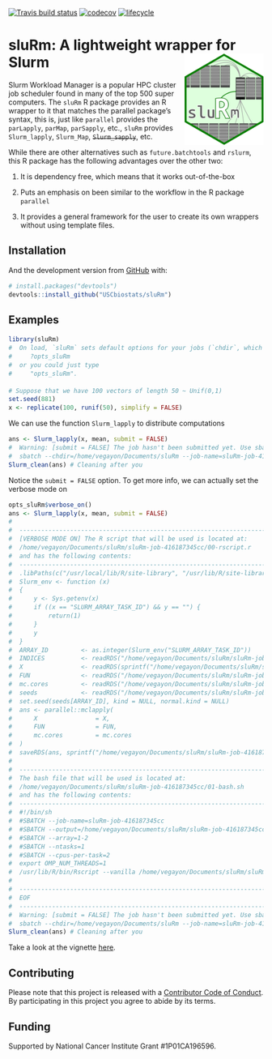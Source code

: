 
[![Travis build
status](https://travis-ci.org/USCbiostats/sluRm.svg?branch=master)](https://travis-ci.org/USCbiostats/sluRm)
[![codecov](https://codecov.io/gh/USCbiostats/sluRm/branch/master/graph/badge.svg)](https://codecov.io/gh/USCbiostats/sluRm)
[![lifecycle](https://img.shields.io/badge/lifecycle-experimental-orange.svg)](https://www.tidyverse.org/lifecycle/#experimental)

<!-- README.md is generated from README.Rmd. Please edit that file -->

# sluRm: A lightweight wrapper for Slurm <img src="man/figures/logo.png" height="180px" align="right"/>

Slurm Workload Manager is a popular HPC cluster job scheduler found in
many of the top 500 super computers. The `sluRm` R package provides an R
wrapper to it that matches the parallel package’s syntax, this is, just
like `parallel` provides the `parLapply`, `parMap`, `parSapply`, etc.,
`sluRm` provides `Slurm_lapply`, `Slurm_Map`, ~~`Slurm_sapply`~~, etc.

While there are other alternatives such as `future.batchtools` and
`rslurm`, this R package has the following advantages over the other
two:

1.  It is dependency free, which means that it works out-of-the-box

2.  Puts an emphasis on been similar to the workflow in the R package
    `parallel`

3.  It provides a general framework for the user to create its own
    wrappers without using template files.

## Installation

And the development version from [GitHub](https://github.com/) with:

``` r
# install.packages("devtools")
devtools::install_github("USCbiostats/sluRm")
```

## Examples

``` r
library(sluRm)
#  On load, `sluRm` sets default options for your jobs (`chdir`, which is the default directory where sluRm will use to create the auxiliar files, and `job-name`, which is the option of the same name in Slurm. You can view/set these at:
#     ?opts_sluRm
#  or you could just type
#     "opts_sluRm".

# Suppose that we have 100 vectors of length 50 ~ Unif(0,1)
set.seed(881)
x <- replicate(100, runif(50), simplify = FALSE)
```

We can use the function `Slurm_lapply` to distribute computations

``` r
ans <- Slurm_lapply(x, mean, submit = FALSE)
#  Warning: [submit = FALSE] The job hasn't been submitted yet. Use sbatch() to submit the job, or you can submit it via command line using the following:
#  sbatch --chdir=/home/vegayon/Documents/sluRm --job-name=sluRm-job-416187345cc /home/vegayon/Documents/sluRm/sluRm-job-416187345cc/01-bash.sh
Slurm_clean(ans) # Cleaning after you
```

Notice the `submit = FALSE` option. To get more info, we can actually
set the verbose mode on

``` r
opts_sluRm$verbose_on()
ans <- Slurm_lapply(x, mean, submit = FALSE)
#  
#  --------------------------------------------------------------------------------
#  [VERBOSE MODE ON] The R script that will be used is located at:
#  /home/vegayon/Documents/sluRm/sluRm-job-416187345cc/00-rscript.r
#  and has the following contents:
#  --------------------------------------------------------------------------------
#  .libPaths(c("/usr/local/lib/R/site-library", "/usr/lib/R/site-library", "/usr/lib/R/library"))
#  Slurm_env <- function (x) 
#  {
#      y <- Sys.getenv(x)
#      if ((x == "SLURM_ARRAY_TASK_ID") && y == "") {
#          return(1)
#      }
#      y
#  }
#  ARRAY_ID         <- as.integer(Slurm_env("SLURM_ARRAY_TASK_ID"))
#  INDICES          <- readRDS("/home/vegayon/Documents/sluRm/sluRm-job-416187345cc/INDICES.rds")
#  X                <- readRDS(sprintf("/home/vegayon/Documents/sluRm/sluRm-job-416187345cc/X_%04d.rds", ARRAY_ID))
#  FUN              <- readRDS("/home/vegayon/Documents/sluRm/sluRm-job-416187345cc/FUN.rds")
#  mc.cores         <- readRDS("/home/vegayon/Documents/sluRm/sluRm-job-416187345cc/mc.cores.rds")
#  seeds            <- readRDS("/home/vegayon/Documents/sluRm/sluRm-job-416187345cc/seeds.rds")
#  set.seed(seeds[ARRAY_ID], kind = NULL, normal.kind = NULL)
#  ans <- parallel::mclapply(
#      X                = X,
#      FUN              = FUN,
#      mc.cores         = mc.cores
#  )
#  saveRDS(ans, sprintf("/home/vegayon/Documents/sluRm/sluRm-job-416187345cc/03-answer-%03i.rds", ARRAY_ID), compress = TRUE)
#  
#  --------------------------------------------------------------------------------
#  The bash file that will be used is located at:
#  /home/vegayon/Documents/sluRm/sluRm-job-416187345cc/01-bash.sh
#  and has the following contents:
#  --------------------------------------------------------------------------------
#  #!/bin/sh
#  #SBATCH --job-name=sluRm-job-416187345cc
#  #SBATCH --output=/home/vegayon/Documents/sluRm/sluRm-job-416187345cc/02-output-%A-%a.out
#  #SBATCH --array=1-2
#  #SBATCH --ntasks=1
#  #SBATCH --cpus-per-task=2
#  export OMP_NUM_THREADS=1
#  /usr/lib/R/bin/Rscript --vanilla /home/vegayon/Documents/sluRm/sluRm-job-416187345cc/00-rscript.r
#  
#  --------------------------------------------------------------------------------
#  EOF
#  --------------------------------------------------------------------------------
#  Warning: [submit = FALSE] The job hasn't been submitted yet. Use sbatch() to submit the job, or you can submit it via command line using the following:
#  sbatch --chdir=/home/vegayon/Documents/sluRm --job-name=sluRm-job-416187345cc /home/vegayon/Documents/sluRm/sluRm-job-416187345cc/01-bash.sh
Slurm_clean(ans) # Cleaning after you
```

Take a look at the vignette [here](vignettes/getting-started.Rmd).

## Contributing

Please note that this project is released with a [Contributor Code of
Conduct](CODE_OF_CONDUCT.md). By participating in this project you agree
to abide by its terms.

## Funding

Supported by National Cancer Institute Grant \#1P01CA196596.
